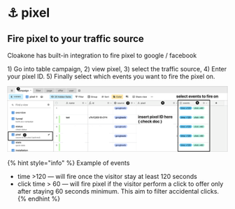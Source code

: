 # ⚓️ pixel

## Fire pixel to your traffic source

Cloakone has built-in integration to fire pixel to google / facebook

1\) Go into table campaign, 2\) view pixel,  3\) select the traffic source, 4\) Enter your pixel ID. 5\) Finally select which events you want to fire the pixel on.

![](../../../.gitbook/assets/cleanshot-2020-09-03-at-02.26.26-2x%20%281%29.png)



{% hint style="info" %}
Example of events 

* time &gt;120 — will fire once the visitor stay at least 120 seconds 
* click time &gt; 60 — will fire pixel if the visitor perform a click to offer only after staying 60 seconds minimum. This aim to filter accidental clicks.
{% endhint %}

